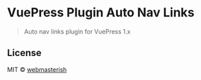 # VuePress Plugin Auto Nav Links

> Auto nav links plugin for VuePress 1.x

## License

MIT © [webmasterish](https://webmasterish.com)
